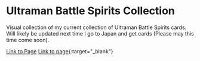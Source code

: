 # Ultraman Battle Spirits Collection

Visual collection of my current collection of Ultraman Battle Spirits cards. Will likely be updated next time I go to Japan and get cards (Please may this time come soon).

<a href="https://ultradec.github.io/Battle-Spirits-Collection/" target="_blank">Link to Page</a>
[Link to page](https://ultradec.github.io/Battle-Spirits-Collection/){:target="_blank"} 
